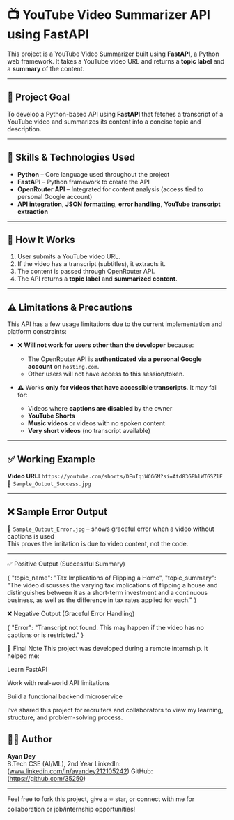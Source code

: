 # 📺 YouTube Video Summarizer API using FastAPI

This project is a YouTube Video Summarizer built using **FastAPI**, a Python web framework. It takes a YouTube video URL and returns a **topic label** and a **summary** of the content.

---

## 🚀 Project Goal

To develop a Python-based API using **FastAPI** that fetches a transcript of a YouTube video and summarizes its content into a concise topic and description.

---

## 🧠 Skills & Technologies Used

- **Python** – Core language used throughout the project
- **FastAPI** – Python framework to create the API
- **OpenRouter API** – Integrated for content analysis (access tied to personal Google account)
- **API integration**, **JSON formatting**, **error handling**, **YouTube transcript extraction**

---

## 🔧 How It Works

1. User submits a YouTube video URL.
2. If the video has a transcript (subtitles), it extracts it.
3. The content is passed through OpenRouter API.
4. The API returns a **topic label** and **summarized content**.

---

## ⚠️ Limitations & Precautions

This API has a few usage limitations due to the current implementation and platform constraints:

- ❌ **Will not work for users other than the developer** because:
  - The OpenRouter API is **authenticated via a personal Google account** on `hosting.com`.
  - Other users will not have access to this session/token.

- ⚠️ Works **only for videos that have accessible transcripts**. It may fail for:
  - Videos where **captions are disabled** by the owner
  - **YouTube Shorts**
  - **Music videos** or videos with no spoken content
  - **Very short videos** (no transcript available)

---

## ✅ Working Example

**Video URL:** `https://youtube.com/shorts/DEuIqiWCG6M?si=Atd83GPhlWTGSZlF`
📸 `Sample_Output_Success.jpg`

---

## ❌ Sample Error Output

📸 `Sample_Output_Error.jpg` – shows graceful error when a video without captions is used  
This proves the limitation is due to video content, not the code.

---



✅ Positive Output (Successful Summary)

{
  "topic_name": "Tax Implications of Flipping a Home",
  "topic_summary": "The video discusses the varying tax implications of flipping a house and distinguishes between it as a short-term investment and a continuous business, as well as the difference in tax rates applied for each."
}



❌ Negative Output (Graceful Error Handling)

{
  "Error": "Transcript not found. This may happen if the video has no captions or is restricted."
}



🙏 Final Note
This project was developed during a remote internship. It helped me:

Learn FastAPI

Work with real-world API limitations

Build a functional backend microservice

I’ve shared this project for recruiters and collaborators to view my learning, structure, and problem-solving process.



## 🧑‍💻 Author
**Ayan Dey**  
B.Tech CSE (AI/ML), 2nd Year  LinkedIn: (www.linkedin.com/in/ayandey212105242)
GitHub: (https://github.com/35250) 


---

Feel free to fork this project, give a ⭐ star, or connect with me for collaboration or job/internship opportunities!



